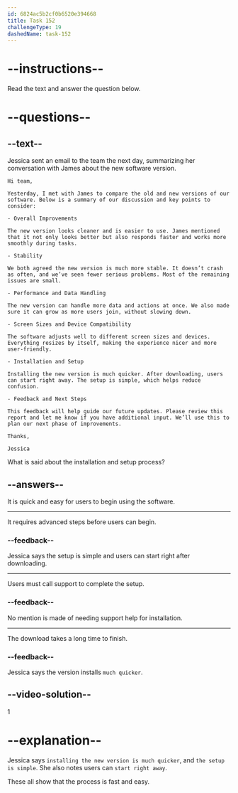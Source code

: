 ```yaml
---
id: 6824ac5b2cf0b6520e394668
title: Task 152
challengeType: 19
dashedName: task-152
---
```


<!-- READING -->

# --instructions--

Read the text and answer the question below.

# --questions--

## --text--

Jessica sent an email to the team the next day, summarizing her conversation with James about the new software version.

`Hi team,`

`Yesterday, I met with James to compare the old and new versions of our software. Below is a summary of our discussion and key points to consider:`

`- Overall Improvements`

`The new version looks cleaner and is easier to use. James mentioned that it not only looks better but also responds faster and works more smoothly during tasks.`

`- Stability`

`We both agreed the new version is much more stable. It doesn’t crash as often, and we’ve seen fewer serious problems. Most of the remaining issues are small.`

`- Performance and Data Handling`

`The new version can handle more data and actions at once. We also made sure it can grow as more users join, without slowing down.`

`- Screen Sizes and Device Compatibility`

`The software adjusts well to different screen sizes and devices. Everything resizes by itself, making the experience nicer and more user-friendly.`

`- Installation and Setup`

`Installing the new version is much quicker. After downloading, users can start right away. The setup is simple, which helps reduce confusion.`

`- Feedback and Next Steps`

`This feedback will help guide our future updates. Please review this report and let me know if you have additional input. We’ll use this to plan our next phase of improvements.`

`Thanks,`

`Jessica`

What is said about the installation and setup process?

## --answers--

It is quick and easy for users to begin using the software.

---

It requires advanced steps before users can begin.

### --feedback--

Jessica says the setup is simple and users can start right after downloading.

---

Users must call support to complete the setup.

### --feedback--

No mention is made of needing support help for installation.

---

The download takes a long time to finish.

### --feedback--

Jessica says the version installs `much quicker`.

## --video-solution--

1

# --explanation--

Jessica says `installing the new version is much quicker`, and `the setup is simple`. She also notes users can `start right away`.

These all show that the process is fast and easy.
